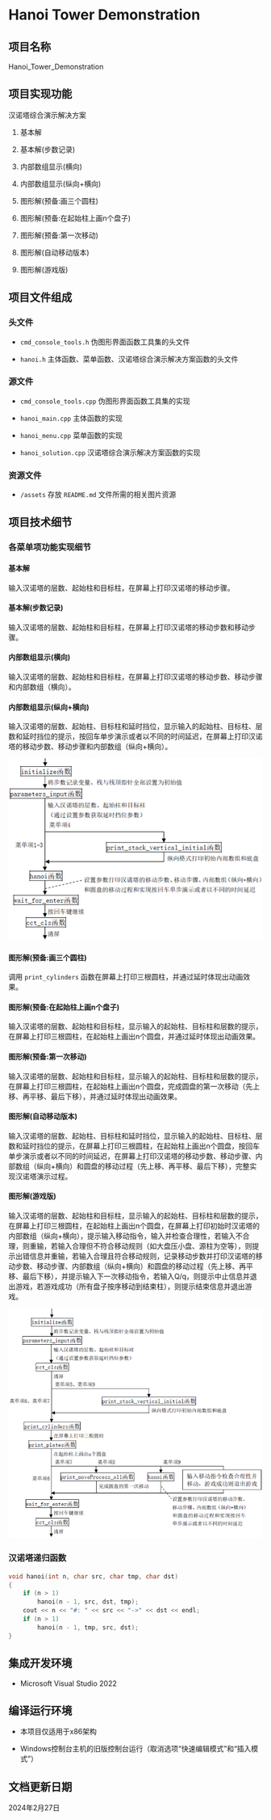 # Hanoi Tower Demonstration

## 项目名称

Hanoi_Tower_Demonstration

## 项目实现功能

汉诺塔综合演示解决方案

1. 基本解

1. 基本解(步数记录)

1. 内部数组显示(横向)

1. 内部数组显示(纵向+横向)

1. 图形解(预备:画三个圆柱)

1. 图形解(预备:在起始柱上画n个盘子)

1. 图形解(预备:第一次移动)

1. 图形解(自动移动版本)

1. 图形解(游戏版)

## 项目文件组成

### 头文件

* `cmd_console_tools.h`
伪图形界面函数工具集的头文件

* `hanoi.h`
主体函数、菜单函数、汉诺塔综合演示解决方案函数的头文件

### 源文件

* `cmd_console_tools.cpp`
伪图形界面函数工具集的实现

* `hanoi_main.cpp`
主体函数的实现

* `hanoi_menu.cpp`
菜单函数的实现

* `hanoi_solution.cpp`
汉诺塔综合演示解决方案函数的实现

### 资源文件

* `/assets`
存放 `README.md` 文件所需的相关图片资源

## 项目技术细节

### 各菜单项功能实现细节

#### 基本解

输入汉诺塔的层数、起始柱和目标柱，在屏幕上打印汉诺塔的移动步骤。

#### 基本解(步数记录)

输入汉诺塔的层数、起始柱和目标柱，在屏幕上打印汉诺塔的移动步数和移动步骤。

#### 内部数组显示(横向)

输入汉诺塔的层数、起始柱和目标柱，在屏幕上打印汉诺塔的移动步数、移动步骤和内部数组（横向）。

#### 内部数组显示(纵向+横向)

输入汉诺塔的层数、起始柱、目标柱和延时挡位，显示输入的起始柱、目标柱、层数和延时挡位的提示，按回车单步演示或者以不同的时间延迟，在屏幕上打印汉诺塔的移动步数、移动步骤和内部数组（纵向+横向）。

<p align="center">
  <img src="assets/flowchart_1.png" alt="基本解和内部数组显示功能实现流程图">
</p>

#### 图形解(预备:画三个圆柱)

调用 `print_cylinders` 函数在屏幕上打印三根圆柱，并通过延时体现出动画效果。

#### 图形解(预备:在起始柱上画n个盘子)

输入汉诺塔的层数、起始柱和目标柱，显示输入的起始柱、目标柱和层数的提示，在屏幕上打印三根圆柱，在起始柱上画出n个圆盘，并通过延时体现出动画效果。

#### 图形解(预备:第一次移动)

输入汉诺塔的层数、起始柱和目标柱，显示输入的起始柱、目标柱和层数的提示，在屏幕上打印三根圆柱，在起始柱上画出n个圆盘，完成圆盘的第一次移动（先上移、再平移、最后下移），并通过延时体现出动画效果。

#### 图形解(自动移动版本)

输入汉诺塔的层数、起始柱、目标柱和延时挡位，显示输入的起始柱、目标柱、层数和延时挡位的提示，在屏幕上打印三根圆柱，在起始柱上画出n个圆盘，按回车单步演示或者以不同的时间延迟，在屏幕上打印汉诺塔的移动步数、移动步骤、内部数组（纵向+横向）和圆盘的移动过程（先上移、再平移、最后下移），完整实现汉诺塔演示过程。

#### 图形解(游戏版)

输入汉诺塔的层数、起始柱和目标柱，显示输入的起始柱、目标柱和层数的提示，在屏幕上打印三根圆柱，在起始柱上画出n个圆盘，在屏幕上打印初始时汉诺塔的内部数组（纵向+横向），提示输入移动指令，输入并检查合理性，若输入不合理，则重输，若输入合理但不符合移动规则（如大盘压小盘、源柱为空等），则提示出错信息并重输，若输入合理且符合移动规则，记录移动步数并打印汉诺塔的移动步数、移动步骤、内部数组（纵向+横向）和圆盘的移动过程（先上移、再平移、最后下移），并提示输入下一次移动指令，若输入Q/q，则提示中止信息并退出游戏，若游戏成功（所有盘子按序移动到结束柱），则提示结束信息并退出游戏。

<p align="center">
  <img src="assets/flowchart_2.png" alt="图形解功能实现流程图">
</p>

### 汉诺塔递归函数

```cpp
void hanoi(int n, char src, char tmp, char dst)
{
    if (n > 1)
        hanoi(n - 1, src, dst, tmp);
    cout << n << "#: " << src << "->" << dst << endl;
    if (n > 1)
        hanoi(n - 1, tmp, src, dst);
}
```

## 集成开发环境

* Microsoft Visual Studio 2022

## 编译运行环境

* 本项目仅适用于x86架构

* Windows控制台主机的旧版控制台运行（取消选项“快速编辑模式”和“插入模式”）

## 文档更新日期

2024年2月27日